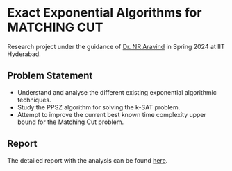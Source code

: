 # Exact Exponential Algorithms for MATCHING CUT

Research project under the guidance of [Dr. NR Aravind](https://www.iith.ac.in/cse/aravind/) in Spring 2024 at IIT Hyderabad.

## Problem Statement
- Understand and analyse the different existing exponential algorithmic techniques.
- Study the PPSZ algorithm for solving the k-SAT problem.
- Attempt to improve the current best known time complexity upper bound for the Matching Cut problem.

## Report
The detailed report with the analysis can be found [here](Presentation/latex-output/presentation.pdf).